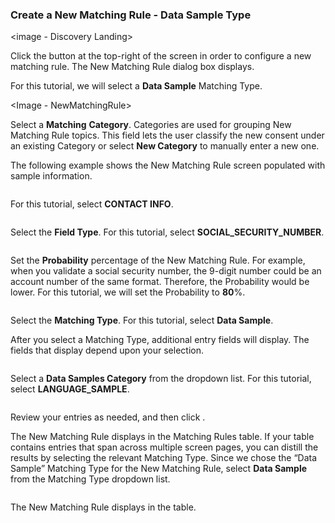 ### Create a New Matching Rule - Data Sample Type

<image - Discovery Landing>

Click the                                 button at the top-right of the screen in order to configure a new matching rule. The New Matching Rule dialog box displays. 

For this tutorial, we will select a **Data Sample** Matching Type. 

<Image - NewMatchingRule>

Select a **Matching** **Category**. Categories are used for grouping New Matching Rule topics. This field lets the user classify the new consent under an existing Category or select **New Category** to manually enter a new one.

The following example shows the New Matching Rule screen populated with sample information.

<image>

For this tutorial, select **CONTACT INFO**.

<image>

Select the **Field Type**. For this tutorial, select **SOCIAL_SECURITY_NUMBER**. 

<image>

Set the **Probability** percentage of the New Matching Rule. For example, when you validate a social security number, the 9-digit number could be an account number of the same format. Therefore, the Probability would be lower. For this tutorial, we will set the Probability to **80**%. 

<image>

Select the **Matching Type**. For this tutorial, select **Data Sample**. 

After you select a Matching Type, additional entry fields will display. The fields that display depend upon your selection. 

<image>

Select a **Data Samples Category** from the dropdown list. For this tutorial, select **LANGUAGE_SAMPLE**.

<image>

Review your entries as needed, and then click                                 .

The New Matching Rule displays in the Matching Rules table. If your table contains entries that span across multiple screen pages, you can distill the results by selecting the relevant Matching Type. Since we chose the “Data Sample” Matching Type for the New Matching Rule, select **Data Sample** from the Matching Type dropdown list.

<image>

The New Matching Rule displays in the table.

<image>
